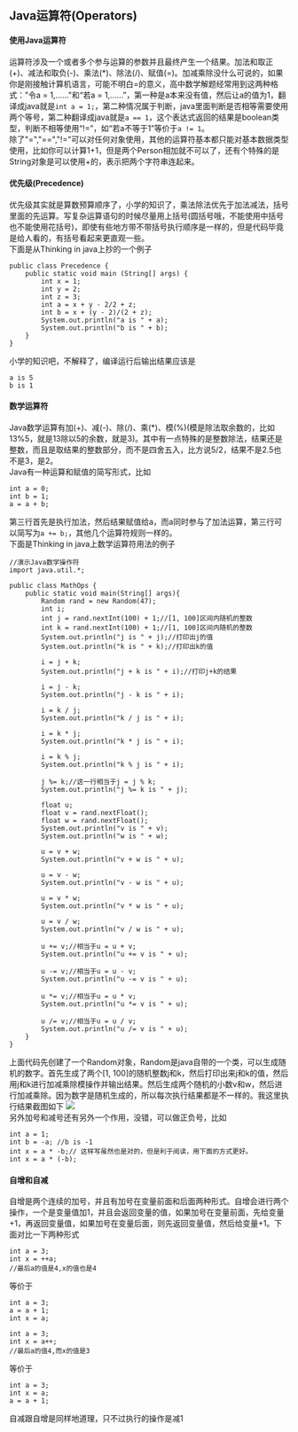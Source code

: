 ## Java运算符(Operators)

#### 使用Java运算符
运算符涉及一个或者多个参与运算的参数并且最终产生一个结果。加法和取正(+)、减法和取负(-)、乘法(*)、除法(/)、赋值(=)。加减乘除没什么可说的，如果你是刚接触计算机语言，可能不明白=的意义，高中数学解题经常用到这两种格式："令a = 1,......"和“若a = 1,......”，第一种是a本来没有值，然后让a的值为1，翻译成java就是`int a = 1;`，第二种情况属于判断，java里面判断是否相等需要使用两个等号，第二种翻译成java就是`a == 1`，这个表达式返回的结果是boolean类型，判断不相等使用“!=”，如“若a不等于1”等价于`a != 1`。   
除了"=","==","!="可以对任何对象使用，其他的运算符基本都只能对基本数据类型使用，比如你可以计算1+1，但是两个Person相加就不可以了，还有个特殊的是String对象是可以使用+的，表示把两个字符串连起来。   
#### 优先级(Precedence)
优先级其实就是算数预算顺序了，小学的知识了，乘法除法优先于加法减法，括号里面的先运算。写复杂运算语句的时候尽量用上括号(圆括号哦，不能使用中括号也不能使用花括号)，即使有些地方带不带括号执行顺序是一样的，但是代码毕竟是给人看的，有括号看起来更直观一些。   
下面是从Thinking in java上抄的一个例子

```
public class Precedence {
	public static void main (String[] args) {
		int x = 1;
		int y = 2;
		int z = 3;
		int a = x + y - 2/2 + z;
		int b = x + (y - 2)/(2 + z);
		System.out.println("a is " + a);
		System.out.println("b is " + b);
	}
}
```
小学的知识吧，不解释了，编译运行后输出结果应该是

```
a is 5
b is 1
```
#### 数学运算符
Java数学运算有加(+)、减(-)、除(/)、乘(*)、模(%)(模是除法取余数的，比如13%5，就是13除以5的余数，就是3)。其中有一点特殊的是整数除法，结果还是整数，而且是取结果的整数部分，而不是四舍五入，比方说5/2，结果不是2.5也不是3，是2。  
Java有一种运算和赋值的简写形式，比如

```
int a = 0;
int b = 1;
a = a + b;
```
第三行首先是执行加法，然后结果赋值给a，而a同时参与了加法运算，第三行可以简写为`a += b;`，其他几个运算符规则一样的。   
下面是Thinking in java上数学运算符用法的例子 

```
//演示Java数学操作符
import java.util.*;

public class MathOps {
	public static void main(String[] args){
		Random rand = new Random(47);
		int i;
		int j = rand.nextInt(100) + 1;//[1, 100]区间内随机的整数
		int k = rand.nextInt(100) + 1;//[1, 100]区间内随机的整数
		System.out.println("j is " + j);//打印出j的值
		System.out.println("k is " + k);//打印出k的值
		
		i = j + k;
		System.out.println("j + k is " + i);//打印j+k的结果
		
		i = j - k;
		System.out.println("j - k is " + i);
		
		i = k / j;
		System.out.println("k / j is " + i);
		
		i = k * j;
		System.out.println("k * j is " + i);
		
		i = k % j;
		System.out.println("k % j is " + i);
		
		j %= k;//这一行相当于j = j % k;
		System.out.println("j %= k is " + j);
		
		float u;
		float v = rand.nextFloat();
		float w = rand.nextFloat();
		System.out.println("v is " + v);
		System.out.println("w is " + w);
		
		u = v + w;
		System.out.println("v + w is " + u);
		
		u = v - w;
		System.out.println("v - w is " + u);
		
		u = v * w;
		System.out.println("v * w is " + u);
		
		u = v / w;
		System.out.println("v / w is " + u);
		
		u += v;//相当于u = u + v;
		System.out.println("u += v is " + u);
		
		u -= v;//相当于u = u - v;
		System.out.println("u -= v is " + u);
		
		u *= v;//相当于u = u * v;
		System.out.println("u *= v is " + u);
		
		u /= v;//相当于u = u / v;
		System.out.println("u /= v is " + u);
	}
}
```
上面代码先创建了一个Random对象，Random是java自带的一个类，可以生成随机的数字。首先生成了两个[1, 100]的随机整数j和k，然后打印出来j和k的值，然后用j和k进行加减乘除模操作并输出结果。然后生成两个随机的小数v和w，然后进行加减乘除。因为数字是随机生成的，所以每次执行结果都是不一样的。我这里执行结果截图如下
![](http://shangtech-blog.oss-cn-hangzhou.aliyuncs.com/java-basic/operators/C2EE73DC-51AB-4485-AB2B-FCA1EAE5260E.png)   
另外加号和减号还有另外一个作用，没错，可以做正负号，比如

```
int a = 1;
int b = -a; //b is -1
int x = a * -b;// 这样写虽然也是对的，但是利于阅读，用下面的方式更好。
int x = a * (-b);
```
#### 自增和自减
自增是两个连续的加号，并且有加号在变量前面和后面两种形式。自增会进行两个操作，一个是变量值加1，并且会返回变量的值，如果加号在变量前面，先给变量+1，再返回变量值，如果加号在变量后面，则先返回变量值，然后给变量+1。下面对比一下两种形式   

```
int a = 3;
int x = ++a;
//最后a的值是4,x的值也是4
```
等价于

```
int a = 3;
a = a + 1;
int x = a;
```
```
int a = 3;
int x = a++;
//最后a的值4,而x的值是3
```
等价于   

```
int a = 3;
int x = a;
a = a + 1;
```
自减跟自增是同样地道理，只不过执行的操作是减1